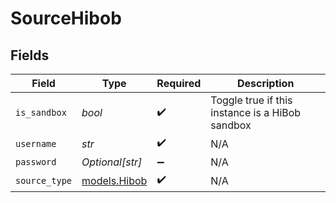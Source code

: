 # SourceHibob


## Fields

| Field                                            | Type                                             | Required                                         | Description                                      |
| ------------------------------------------------ | ------------------------------------------------ | ------------------------------------------------ | ------------------------------------------------ |
| `is_sandbox`                                     | *bool*                                           | :heavy_check_mark:                               | Toggle true if this instance is a HiBob sandbox  |
| `username`                                       | *str*                                            | :heavy_check_mark:                               | N/A                                              |
| `password`                                       | *Optional[str]*                                  | :heavy_minus_sign:                               | N/A                                              |
| `source_type`                                    | [models.Hibob](../models/hibob.md)               | :heavy_check_mark:                               | N/A                                              |